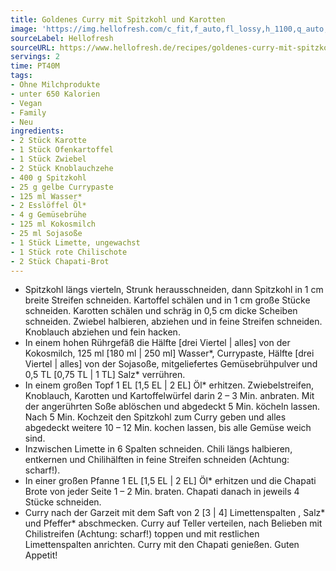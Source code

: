 ```yaml
---
title: Goldenes Curry mit Spitzkohl und Karotten
image: 'https://img.hellofresh.com/c_fit,f_auto,fl_lossy,h_1100,q_auto,w_2600/hellofresh_s3/image/goldenes-curry-mit-spitzkohl-und-karotten-d216243b.jpg'
sourceLabel: Hellofresh
sourceURL: https://www.hellofresh.de/recipes/goldenes-curry-mit-spitzkohl-und-karotten-62f0fc92086989a56b06c1b3
servings: 2
time: PT40M
tags:
- Ohne Milchprodukte
- unter 650 Kalorien
- Vegan
- Family
- Neu
ingredients:
- 2 Stück Karotte
- 1 Stück Ofenkartoffel
- 1 Stück Zwiebel
- 2 Stück Knoblauchzehe
- 400 g Spitzkohl
- 25 g gelbe Currypaste
- 125 ml Wasser*
- 2 Esslöffel Öl*
- 4 g Gemüsebrühe
- 125 ml Kokosmilch
- 25 ml Sojasoße
- 1 Stück Limette, ungewachst
- 1 Stück rote Chilischote
- 2 Stück Chapati-Brot
---
```


- Spitzkohl längs vierteln, Strunk herausschneiden, dann Spitzkohl in 1 cm breite Streifen schneiden.  Kartoffel schälen und in 1 cm große Stücke schneiden.  Karotten schälen und schräg in 0,5 cm dicke Scheiben schneiden.  Zwiebel halbieren, abziehen und in feine Streifen schneiden.  Knoblauch abziehen und fein hacken.
- In einem hohen Rührgefäß die Hälfte [drei Viertel | alles] von der Kokosmilch, 125 ml [180 ml | 250 ml] Wasser\*, Currypaste, Hälfte [drei Viertel | alles] von der Sojasoße, mitgeliefertes Gemüsebrühpulver und 0,5 TL [0,75 TL | 1 TL] Salz\* verrühren.
- In einem großen Topf 1 EL [1,5 EL | 2 EL] Öl\* erhitzen. Zwiebelstreifen, Knoblauch, Karotten und Kartoffelwürfel darin 2 – 3 Min. anbraten. Mit der angerührten Soße ablöschen und abgedeckt 5 Min. köcheln lassen.  Nach 5 Min. Kochzeit den Spitzkohl zum Curry geben und alles abgedeckt weitere 10 – 12 Min. kochen lassen, bis alle Gemüse weich sind.
- Inzwischen Limette in 6 Spalten schneiden.  Chili längs halbieren, entkernen und Chilihälften in feine Streifen schneiden (Achtung: scharf!).
- In einer großen Pfanne 1 EL [1,5 EL | 2 EL] Öl\* erhitzen und die Chapati Brote von jeder Seite 1 – 2 Min. braten. Chapati danach in jeweils 4 Stücke schneiden.
- Curry nach der Garzeit mit dem Saft von 2 [3 | 4] Limettenspalten , Salz\* und Pfeffer\* abschmecken.  Curry auf Teller verteilen, nach Belieben mit Chilistreifen (Achtung: scharf!) toppen und mit restlichen Limettenspalten anrichten. Curry mit den Chapati genießen.  Guten Appetit!
